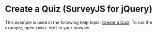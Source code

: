 # Create a Quiz (SurveyJS for jQuery)

This example is used in the following help topic: [Create a Quiz](https://surveyjs.io/Documentation/Library?id=design-survey-create-a-quiz). To run the example, open `index.html` in your browser.